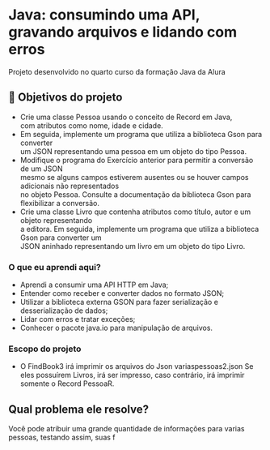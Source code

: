 
# Java: consumindo uma API, gravando arquivos e lidando com erros

Projeto desenvolvido no quarto curso da formação Java da Alura


## 🔨 Objetivos do projeto

- Crie uma classe Pessoa usando o conceito de Record em Java,</br> 
com atributos como nome, idade e cidade.
  </br>
- Em seguida, implemente um programa que utiliza a biblioteca Gson para converter</br>
um JSON representando uma pessoa em um objeto do tipo Pessoa.
  </br>  
- Modifique o programa do Exercício anterior para permitir a conversão de um JSON</br>
mesmo se alguns campos estiverem ausentes ou se houver campos adicionais não representados</br>
no objeto Pessoa. Consulte a documentação da biblioteca Gson para flexibilizar a conversão.
  </br>
- Crie uma classe Livro que contenha atributos como título, autor e um objeto representando </br>
a editora. Em seguida, implemente um programa que utiliza a biblioteca Gson para converter um </br>
JSON aninhado representando um livro em um objeto do tipo Livro.


### O que eu aprendi aqui?
- Aprendi a consumir uma API HTTP em Java;
- Entender como receber e converter dados no formato JSON; 
- Utilizar a biblioteca externa GSON para fazer serialização e desserialização de dados;
- Lidar com erros e tratar exceções;
- Conhecer o pacote java.io para manipulação de arquivos.


### Escopo do projeto
- O FindBook3 irá imprimir os arquivos do Json variaspessoas2.json
 Se eles possuírem Livros, irá ser impresso, caso contrário, irá
imprimir somente o Record PessoaR.

## Qual problema ele resolve?
Você pode atribuir uma grande quantidade de informações para varias pessoas, testando assim, suas f

